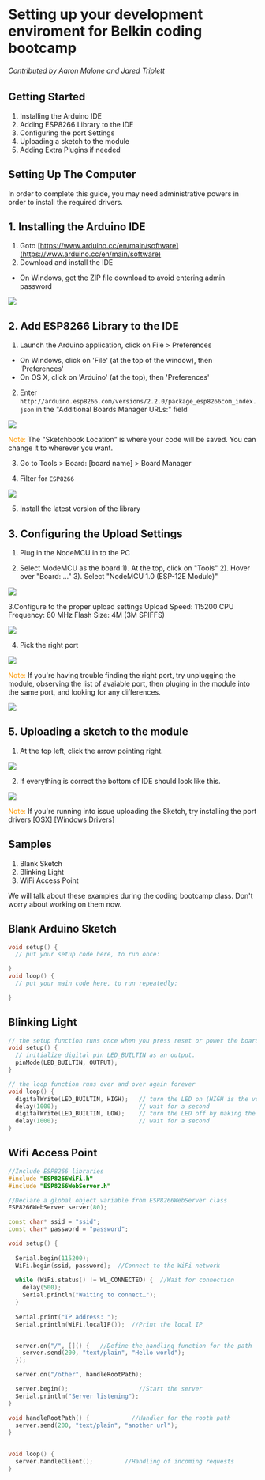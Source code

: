 # Setting up your development enviroment for Belkin coding bootcamp

###### Contributed by Aaron Malone and Jared Triplett

## Getting Started

1. Installing the Arduino IDE
2. Adding ESP8266 Library to the IDE
3. Configuring the port Settings
4. Uploading a sketch to the module
5. Adding Extra Plugins if needed


## Setting Up The Computer
In order to complete this guide, you may need administrative powers in order to install the required drivers.

## 1. Installing the Arduino IDE
1. Goto [https://www.arduino.cc/en/main/software](https://www.arduino.cc/en/main/software) 
2. Download and install the IDE
* On Windows, get the ZIP file download to avoid entering admin password

<img src="https://github.com/SophiaBelkin/BelkinCodingBootcamp/blob/master/images/IDEDownload.png?raw=true">


## 2. Add ESP8266 Library to the IDE
1. Launch the Arduino application, click on File > Preferences
* On Windows, click on 'File' (at the top of the window), then 'Preferences'
* On OS X, click on 'Arduino' (at the top), then 'Preferences'
2. Enter `http://arduino.esp8266.com/versions/2.2.0/package_esp8266com_index.json` in the "Additional Boards Manager URLs:" field

<img src="https://github.com/SophiaBelkin/BelkinCodingBootcamp/blob/master/images/PereferencesWindow.png?raw=true">

<span style="color:#f90">Note:</span> The "Sketchbook Location" is where your code will be saved. You can change it to wherever you want.

3. Go to Tools > Board: [board name] > Board Manager

4. Filter for `ESP8266`
<img src="https://github.com/SophiaBelkin/BelkinCodingBootcamp/blob/master/images/BoardManager.png?raw=true">

5. Install the latest version of the library

## 3. Configuring the Upload Settings
1. Plug in the NodeMCU in to the PC

2. Select ModeMCU as the board
1). At the top, click on "Tools"
2). Hover over "Board: ..."
3). Select "NodeMCU 1.0 (ESP-12E Module)"

<img src="https://github.com/SophiaBelkin/BelkinCodingBootcamp/blob/master/images/chooseBoard.png?raw=true">

3.Configure to the proper upload settings
Upload Speed: 115200
CPU Frequency: 80 MHz
Flash Size: 4M (3M SPIFFS)

<img src="https://github.com/Snappsu/Coding-Bootcamp/blob/master/pics/UploadSettings.png?raw=true">

4. Pick the right port
<img src="https://github.com/SophiaBelkin/BelkinCodingBootcamp/blob/master/images/choosePort.png?raw=true">

<span style="color:#f90">Note:</span> If you're having trouble finding the right port, try unplugging the module, observing the list of avaiable port, then pluging in the module into the same port, and looking for any differences.

<img src="https://github.com/SophiaBelkin/BelkinCodingBootcamp/blob/master/images/UploadSettings.png?raw=true">



## 5. Uploading a sketch to the module

1. At the top left, click the arrow pointing right.

<img src="https://github.com/SophiaBelkin/BelkinCodingBootcamp/blob/master/images/UploadButton.png?raw=true">

2. If everything is correct the bottom of IDE should look like this.

<img src="https://github.com/SophiaBelkin/BelkinCodingBootcamp/blob/master/images/ConsoleUpload.png?raw=true">


<span style="color:#f90">Note:</span> If you're running into issue uploading the Sketch, try installing the port drivers 
[[OSX](https://github.com/SophiaBelkin/BelkinCodingBootcamp/tree/master/drivers/OSX)]
[[Windows Drivers](https://www.silabs.com/products/development-tools/software/usb-to-uart-bridge-vcp-drivers)]



## Samples
1. Blank Sketch
2. Blinking Light
3. WiFi Access Point

We will talk about these examples during the coding bootcamp class. Don't worry about working on them now.

## Blank Arduino Sketch
```ino
void setup() {
  // put your setup code here, to run once:

}
void loop() {
  // put your main code here, to run repeatedly:

}
```

## Blinking Light

```ino
// the setup function runs once when you press reset or power the board
void setup() {
  // initialize digital pin LED_BUILTIN as an output.
  pinMode(LED_BUILTIN, OUTPUT);
}

// the loop function runs over and over again forever
void loop() {
  digitalWrite(LED_BUILTIN, HIGH);   // turn the LED on (HIGH is the voltage level)
  delay(1000);                       // wait for a second
  digitalWrite(LED_BUILTIN, LOW);    // turn the LED off by making the voltage LOW
  delay(1000);                       // wait for a second
}
```


## Wifi Access Point
```ino
//Include ESP8266 libraries 
#include "ESP8266WiFi.h"
#include "ESP8266WebServer.h"

//Declare a global object variable from ESP8266WebServer class
ESP8266WebServer server(80);

const char* ssid = "ssid";
const char* password = "password";

void setup() {
 
  Serial.begin(115200);
  WiFi.begin(ssid, password);  //Connect to the WiFi network
 
  while (WiFi.status() != WL_CONNECTED) {  //Wait for connection
    delay(500);
    Serial.println("Waiting to connect…");
  }
 
  Serial.print("IP address: ");
  Serial.println(WiFi.localIP());  //Print the local IP


  server.on("/", []() {   //Define the handling function for the path
    server.send(200, "text/plain", "Hello world");
  });

  server.on("/other", handleRootPath);

  server.begin();                    //Start the server
  Serial.println("Server listening");
}

void handleRootPath() {            //Handler for the rooth path
  server.send(200, "text/plain", "another url");
}

 
void loop() {
  server.handleClient();         //Handling of incoming requests
}
```



